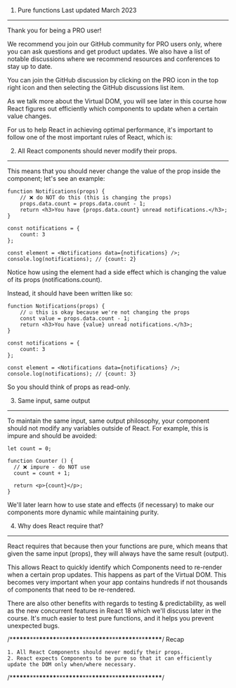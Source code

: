 1. Pure functions
   Last updated March 2023

---

Thank you for being a PRO user!

We recommend you join our GitHub community for PRO users only, where you can ask questions and get product updates. We also have a list of notable discussions where we recommend resources and conferences to stay up to date.

You can join the GitHub discussion by clicking on the PRO icon in the top right icon and then selecting the GitHub discussions list item.

As we talk more about the Virtual DOM, you will see later in this course how React figures out efficiently which components to update when a certain value changes.

For us to help React in achieving optimal performance, it's important to follow one of the most important rules of React, which is:

2. All React components should never modify their props.

---

This means that you should never change the value of the prop inside the component; let's see an example:

```
function Notifications(props) {
    // ❌ do NOT do this (this is changing the props)
    props.data.count = props.data.count - 1;
    return <h3>You have {props.data.count} unread notifications.</h3>;
}

const notifications = {
    count: 3
};

const element = <Notifications data={notifications} />;
console.log(notifications); // {count: 2}
```

Notice how using the <Notifications data={notifications}/> element had a side effect which is changing the value of its props (notifications.count).

Instead, it should have been written like so:

```
function Notifications(props) {
    // ☑️ this is okay because we're not changing the props
    const value = props.data.count - 1;
    return <h3>You have {value} unread notifications.</h3>;
}

const notifications = {
    count: 3
};

const element = <Notifications data={notifications} />;
console.log(notifications); // {count: 3}
```

So you should think of props as read-only.

3. Same input, same output

---

To maintain the same input, same output philosophy, your component should not modify any variables outside of React. For example, this is impure and should be avoided:

```
let count = 0;

function Counter () {
  // ❌ impure - do NOT use
  count = count + 1;

  return <p>{count}</p>;
}
```

We'll later learn how to use state and effects (if necessary) to make our components more dynamic while maintaining purity.

4. Why does React require that?

---

React requires that because then your functions are pure, which means that given the same input (props), they will always have the same result (output).

This allows React to quickly identify which Components need to re-render when a certain prop updates. This happens as part of the Virtual DOM.
This becomes very important when your app contains hundreds if not thousands of components that need to be re-rendered.

There are also other benefits with regards to testing & predictability, as well as the new concurrent features in React 18 which we'll discuss later in the course.
It's much easier to test pure functions, and it helps you prevent unexpected bugs.

/\***\*\*\*\*\***\*\*\***\*\*\*\*\***\*\*\***\*\*\*\*\***\*\*\***\*\*\*\*\***\*\*\***\*\*\*\*\***\*\*\***\*\*\*\*\***/
Recap

    1. All React Components should never modify their props.
    2. React expects Components to be pure so that it can efficiently update the DOM only when/where necessary.

/\***\*\*\*\*\***\*\*\***\*\*\*\*\***\*\*\***\*\*\*\*\***\*\*\***\*\*\*\*\***\*\*\***\*\*\*\*\***\*\*\***\*\*\*\*\***/

